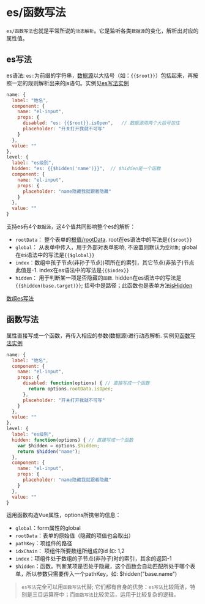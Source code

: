 # es/函数写法
`es/函数写法`也就是平常所说的`动态解析`。它是监听各类`数据源`的变化，解析出对应的属性值。
## es写法
es语法: `es:`为前缀的字符串，[数据源](./explain.md#es语法)以大括号（如：<span v-pre>`{{$root}}`</span>）包括起来，再按照一定的规则解析出来的js语句。实例见[es写法实例](https://chengaohe45.github.io/vue-easy-form-docs/demo/#/es-function)
```js
name: {
  label: "姓名",
  component: {
    name: "el-input",
    props: {
      disabled: "es: {{$root}}.isOpen",   // 数据源用两个大括号包住
      placeholder: "开关打开我就不可写"
    }
  },
  value: ""
},
level: {
  label: "es级别",
  hidden: "es: {{$hidden('name')}}",  // $hidden是一个函数
  component: {
    name: "el-input",
    props: {
      placeholder: "name隐藏我就跟着隐藏"
    }
  },
  value: ""
}
```
支持es有4个`数据源`，这4个值共同影响整个es的解析：
- `rootData`： 整个表单的[根值/rootData](./explain.md#根值). root在es语法中的写法是<span v-pre>`{{$root}}`</span>
- `global`： 从表单中传入，用于外部对表单影响, 不设置则默认为`空对象`; global在es语法中的写法是<span v-pre>`{{$global}}`</span>
- `index`：数组中孩子节点(非孙子节点))项所在的索引，其它节点(非孩子)节点此值是-1. index在es语法中的写法是<span v-pre>`{{$index}}`</span>
- `hidden`： 用于判断某一项是否隐藏的`函数`. hidden在es语法中的写法是<span v-pre>`{{$hidden(base.target)}}`</span>; 括号中是路径；此函数也是表单方法[isHidden](./form.md#表单方法)

[数组es写法](./array.md#数组es写法)

## 函数写法
属性直接写成一个函数，再传入相应的参数(数据源)进行动态解析. 实例见[函数写法实例](https://chengaohe45.github.io/vue-easy-form-docs/demo/#/es-function)
```js
name: {
  label: "姓名",
  component: {
    name: "el-input",
    props: {
      disabled: function(options) { // 直接写成一个函数
        return options.rootData.isOpen;
      },
      placeholder: "开关打开我就不可写"
    }
  },
  value: ""
},
level: {
  label: "es级别",
  hidden: function(options) { // 直接写成一个函数
    var $hidden = options.$hidden;
    return $hidden("name");
  },
  component: {
    name: "el-input",
    props: {
      placeholder: "name隐藏我就跟着隐藏"
    }
  },
  value: ""
}
```
运用函数构造Vue属性，options所携带的信息：
- `global`：form属性的global
- `rootData`：表单的原始值（隐藏的项值也会取出）
- `pathKey`：项组件的路径
- `idxChain`： 项组件所要数组所组成的id 如: 1,2
- `index`：项组件处于数组的子节点(非孙子)时的索引，其余的返回-1
- `$hidden`：函数。判断某项是否处于隐藏，这个函数会自动匹配所处于哪个表单，所以参数只需要传入一个pathKey。如: $hidden("base.name")

> `es写法`完全可以用`函数写法`代替; 它们都有自身的优势：`es写法`比较简洁，特别是三目运算符中；而`函数写法`比较灵活，运用于比较复杂的逻辑。


